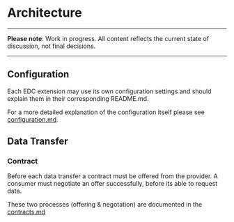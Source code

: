 # Architecture

---

**Please note**: Work in progress. All content reflects the current state of discussion, not final decisions.

---

## Configuration

Each EDC extension may use its own configuration settings and should explain them in their corresponding README.md.

For a more detailed explanation of the configuration itself please see [configuration.md](configuration.md).

## Data Transfer

### Contract

Before each data transfer a contract must be offered from the provider. A consumer must negotiate an offer successfully,
before its able to request data.

These two processes (offering & negotation) are documented in the [contracts.md](contracts.md)
